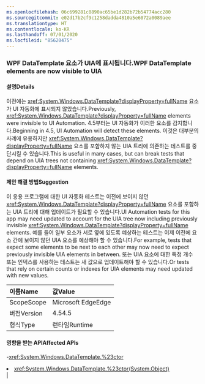 ```yaml
---
ms.openlocfilehash: 06c699281c8890ac65be1d282b72b54774acc280
ms.sourcegitcommit: e02d17b2cf9c1258dadda4810a5e6072a0089aee
ms.translationtype: HT
ms.contentlocale: ko-KR
ms.lasthandoff: 07/01/2020
ms.locfileid: "85620475"
---
```

### <a name="wpf-datatemplate-elements-are-now-visible-to-uia"></a><span data-ttu-id="f6f66-101">WPF DataTemplate 요소가 UIA에 표시됩니다.</span><span class="sxs-lookup"><span data-stu-id="f6f66-101">WPF DataTemplate elements are now visible to UIA</span></span>

#### <a name="details"></a><span data-ttu-id="f6f66-102">설명</span><span class="sxs-lookup"><span data-stu-id="f6f66-102">Details</span></span>

<span data-ttu-id="f6f66-103">이전에는 <xref:System.Windows.DataTemplate?displayProperty=fullName> 요소가 UI 자동화에 표시되지 않았습니다.</span><span class="sxs-lookup"><span data-stu-id="f6f66-103">Previously, <xref:System.Windows.DataTemplate?displayProperty=fullName> elements were invisible to UI Automation.</span></span> <span data-ttu-id="f6f66-104">4\.5부터는 UI 자동화가 이러한 요소를 감지합니다.</span><span class="sxs-lookup"><span data-stu-id="f6f66-104">Beginning in 4.5, UI Automation will detect these elements.</span></span> <span data-ttu-id="f6f66-105">이것은 대부분의 사례에 유용하지만 <xref:System.Windows.DataTemplate?displayProperty=fullName> 요소를 포함하지 않는 UIA 트리에 의존하는 테스트를 중단시킬 수 있습니다.</span><span class="sxs-lookup"><span data-stu-id="f6f66-105">This is useful in many cases, but can break tests that depend on UIA trees not containing <xref:System.Windows.DataTemplate?displayProperty=fullName> elements.</span></span>

#### <a name="suggestion"></a><span data-ttu-id="f6f66-106">제안 해결 방법</span><span class="sxs-lookup"><span data-stu-id="f6f66-106">Suggestion</span></span>

<span data-ttu-id="f6f66-107">이 응용 프로그램에 대한 UI 자동화 테스트는 이전에 보이지 않던 <xref:System.Windows.DataTemplate?displayProperty=fullName> 요소를 포함하는 UIA 트리에 대해 업데이트가 필요할 수 있습니다.</span><span class="sxs-lookup"><span data-stu-id="f6f66-107">UI Automation tests for this app may need updated to account for the UIA tree now including previously invisible <xref:System.Windows.DataTemplate?displayProperty=fullName> elements.</span></span> <span data-ttu-id="f6f66-108">예를 들어 일부 요소가 서로 옆에 있도록 예상하는 테스트는 이제 이전에 요소 간에 보이지 않던 UIA 요소를 예상해야 할 수 있습니다.</span><span class="sxs-lookup"><span data-stu-id="f6f66-108">For example, tests that expect some elements to be next to each other may now need to expect previously invisible UIA elements in between.</span></span> <span data-ttu-id="f6f66-109">또는 UIA 요소에 대한 특정 개수 또는 인덱스를 사용하는 테스트는 새 값으로 업데이트해야 할 수 있습니다.</span><span class="sxs-lookup"><span data-stu-id="f6f66-109">Or tests that rely on certain counts or indexes for UIA elements may need updated with new values.</span></span>

| <span data-ttu-id="f6f66-110">이름</span><span class="sxs-lookup"><span data-stu-id="f6f66-110">Name</span></span>    | <span data-ttu-id="f6f66-111">값</span><span class="sxs-lookup"><span data-stu-id="f6f66-111">Value</span></span>       |
|:--------|:------------|
| <span data-ttu-id="f6f66-112">Scope</span><span class="sxs-lookup"><span data-stu-id="f6f66-112">Scope</span></span>   |<span data-ttu-id="f6f66-113">Microsoft Edge</span><span class="sxs-lookup"><span data-stu-id="f6f66-113">Edge</span></span>|
|<span data-ttu-id="f6f66-114">버전</span><span class="sxs-lookup"><span data-stu-id="f6f66-114">Version</span></span>|<span data-ttu-id="f6f66-115">4.5</span><span class="sxs-lookup"><span data-stu-id="f6f66-115">4.5</span></span>|
|<span data-ttu-id="f6f66-116">형식</span><span class="sxs-lookup"><span data-stu-id="f6f66-116">Type</span></span>|<span data-ttu-id="f6f66-117">런타임</span><span class="sxs-lookup"><span data-stu-id="f6f66-117">Runtime</span></span>

#### <a name="affected-apis"></a><span data-ttu-id="f6f66-118">영향을 받는 API</span><span class="sxs-lookup"><span data-stu-id="f6f66-118">Affected APIs</span></span>

-<xref:System.Windows.DataTemplate.%23ctor></li><li><xref:System.Windows.DataTemplate.%23ctor(System.Object)></li></ul>|
